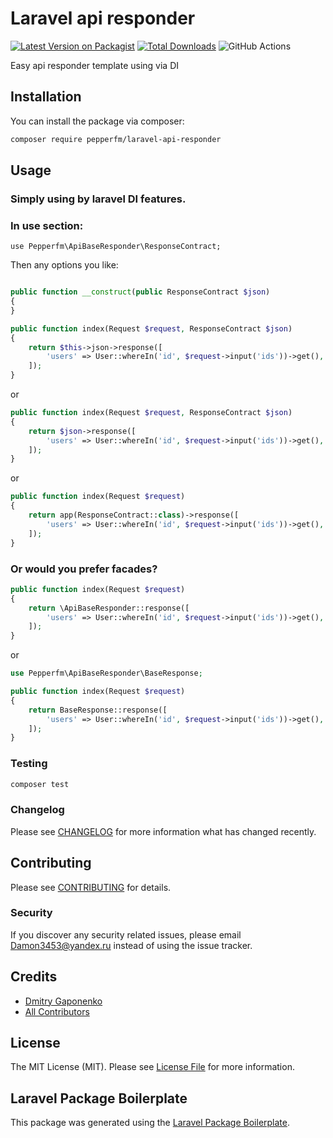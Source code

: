 # Laravel api responder

[![Latest Version on Packagist](https://img.shields.io/packagist/v/pepperfm/laravel-api-responder.svg?style=flat-square)](https://packagist.org/packages/pepperfm/laravel-api-responder)
[![Total Downloads](https://img.shields.io/packagist/dt/pepperfm/laravel-api-responder.svg?style=flat-square)](https://packagist.org/packages/pepperfm/laravel-api-responder)
![GitHub Actions](https://github.com/pepperfm/laravel-api-responder/actions/workflows/main.yml/badge.svg)

Easy api responder template using via DI

## Installation

You can install the package via composer:

```bash
composer require pepperfm/laravel-api-responder
```

## Usage
### Simply using by laravel DI features.

### In **use** section:

`use Pepperfm\ApiBaseResponder\ResponseContract;`

Then any options you like:

```php

public function __construct(public ResponseContract $json)
{
}

public function index(Request $request, ResponseContract $json)
{
    return $this->json->response([
        'users' => User::whereIn('id', $request->input('ids'))->get(),
    ]);
}
```

or
```php
public function index(Request $request, ResponseContract $json)
{
    return $json->response([
        'users' => User::whereIn('id', $request->input('ids'))->get(),
    ]);
}
```
or
```php
public function index(Request $request)
{
    return app(ResponseContract::class)->response([
        'users' => User::whereIn('id', $request->input('ids'))->get(),
    ]);
}
```
### Or would you prefer facades?
```php
public function index(Request $request)
{
    return \ApiBaseResponder::response([
        'users' => User::whereIn('id', $request->input('ids'))->get(),
    ]);
}
```
or
```php
use Pepperfm\ApiBaseResponder\BaseResponse;

public function index(Request $request)
{
    return BaseResponse::response([
        'users' => User::whereIn('id', $request->input('ids'))->get(),
    ]);
}
```

### Testing

```bash
composer test
```

### Changelog

Please see [CHANGELOG](CHANGELOG.md) for more information what has changed recently.

## Contributing

Please see [CONTRIBUTING](CONTRIBUTING.md) for details.

### Security

If you discover any security related issues, please email Damon3453@yandex.ru instead of using the issue tracker.

## Credits

-   [Dmitry Gaponenko](https://github.com/pepperfm)
-   [All Contributors](../../contributors)

## License

The MIT License (MIT). Please see [License File](LICENSE.md) for more information.

## Laravel Package Boilerplate

This package was generated using the [Laravel Package Boilerplate](https://laravelpackageboilerplate.com).
